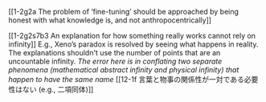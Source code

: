 [[1-2g2a The problem of ‘fine-tuning’ should be approached by being honest with what knowledge is, and not anthropocentrically]]

[[1-2g2s7b3 An explanation for how something really works cannot rely on infinity]]
	E.g., Xeno’s paradox is resolved by seeing what happens in reality. The explanations shouldn't use the number of points that are an uncountable infinity.
		*The error here is in conflating two separate phenomena (mathematical abstract infinity and physical infinity) that happen to have the same name*
			[[12-1f 言葉と物事の関係性が一対である必要性はない (e.g., 二項同体)]]